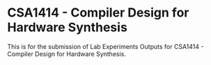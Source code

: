 # CSA1414 - Compiler Design for Hardware Synthesis
This is for the submission of Lab Experiments Outputs for CSA1414 - Compiler Design for Hardware Synthesis.
